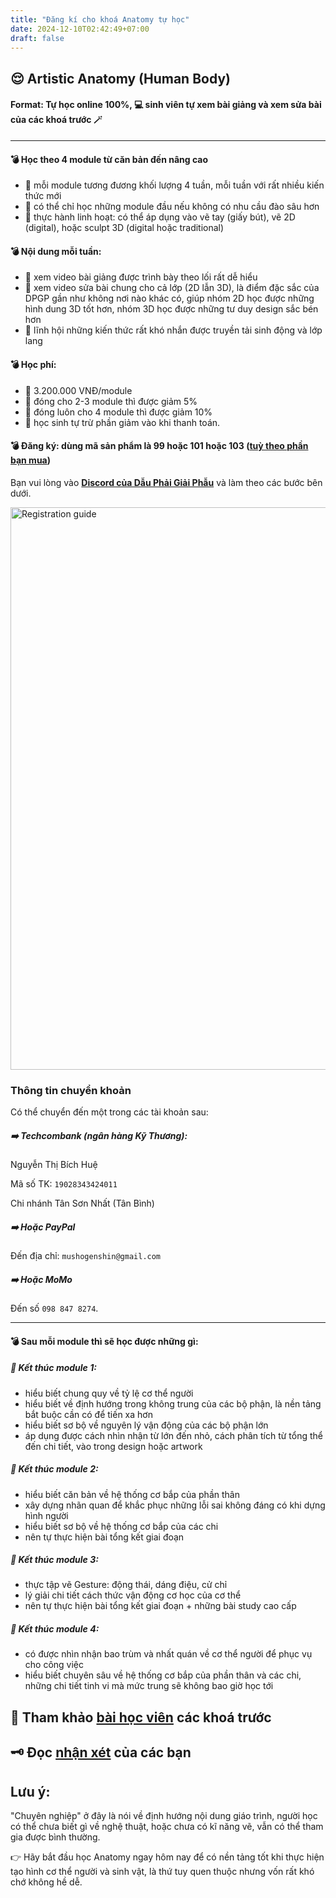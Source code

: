 ```yaml
---
title: "Đăng kí cho khoá Anatomy tự học"
date: 2024-12-10T02:42:49+07:00
draft: false
---
```


## 😌 Artistic Anatomy (Human Body)

#### Format: Tự học online 100%, 💻 sinh viên tự xem bài giảng và xem sửa bài của các khoá trước 🪄

---

#### 💣 Học theo 4 module từ căn bản đến nâng cao

- 📍 mỗi module tương đương khối lượng 4 tuần, mỗi tuần với rất nhiều kiến thức mới
- 📍 có thể chỉ học những module đầu nếu không có nhu cầu đào sâu hơn
- 📍 thực hành linh hoạt: có thể áp dụng vào vẽ tay (giấy bút), vẽ 2D (digital), hoặc sculpt 3D (digital hoặc traditional)

#### 💣 Nội dung mỗi tuần:

- 🔅 xem video bài giảng được trình bày theo lối rất dễ hiểu
- 🔅 xem video sửa bài chung cho cả lớp (2D lẫn 3D), là điểm đặc sắc của DPGP gần như không nơi nào khác có, giúp nhóm 2D học được những hình dung 3D tốt hơn, nhóm 3D học được những tư duy design sắc bén hơn
- 🔅 lĩnh hội những kiến thức rất khó nhắn được truyền tải sinh động và lớp lang

#### 💣 Học phí:

- 📍 3.200.000 VNĐ/module
- 📍 đóng cho 2-3 module thì được giảm 5%
- 📍 đóng luôn cho 4 module thì được giảm 10%
- 📍 học sinh tự trừ phần giảm vào khi thanh toán.

#### 💣 Đăng ký: dùng mã sản phẩm là 99 hoặc 101 hoặc 103 ([tuỳ theo phần bạn mua](https://school.dauphaigiaiphau.wtf/buy))

Bạn vui lòng vào [**Discord của Dẫu Phải Giải Phẫu**](https://discord.gg/XcjvTRkn8T) và làm theo các bước bên dưới.

<img src="https://firebasestorage.googleapis.com/v0/b/dpgp-techart.appspot.com/o/login-instructions%2Fdlus-guide.jpg?alt=media&token=e329c85f-6dfc-4789-9ce6-8aaff23c5a13" alt="Registration guide" width="597" height="900">

### Thông tin chuyển khoản

Có thể chuyển đến một trong các tài khoản sau:

##### ➡️ **Techcombank** (ngân hàng Kỹ Thương):

Nguyễn Thị Bích Huệ

Mã số TK: `19028343424011`

Chi nhánh Tân Sơn Nhất (Tân Bình)

##### ➡️ Hoặc **PayPal**

Đến địa chỉ: `mushogenshin@gmail.com`

##### ➡️ Hoặc **MoMo**

Đến số `098 847 8274`.

---

#### 💣 Sau mỗi module thì sẽ học được những gì:

##### 📍 Kết thúc module 1:

- hiểu biết chung quy về tỷ lệ cơ thể người
- hiểu biết về định hướng trong không trung của các bộ phận, là nền tảng bắt buộc cần có để tiến xa hơn
- hiểu biết sơ bộ về nguyên lý vận động của các bộ phận lớn
- áp dụng được cách nhìn nhận từ lớn đến nhỏ, cách phân tích từ tổng thể đến chi tiết, vào trong design hoặc artwork

##### 📍 Kết thúc module 2:

- hiểu biết căn bản về hệ thống cơ bắp của phần thân
- xây dựng nhãn quan để khắc phục những lỗi sai không đáng có khi dựng hình người
- hiểu biết sơ bộ về hệ thống cơ bắp của các chi
- nên tự thực hiện bài tổng kết giai đoạn

##### 📍 Kết thúc module 3:

- thực tập vẽ Gesture: động thái, dáng điệu, cử chỉ
- lý giải chi tiết cách thức vận động cơ học của cơ thể
- nên tự thực hiện bài tổng kết giai đoạn + những bài study cao cấp

##### 📍 Kết thúc module 4:

- có được nhìn nhận bao trùm và nhất quán về cơ thể người để phục vụ cho công việc
- hiểu biết chuyên sâu về hệ thống cơ bắp của phần thân và các chi, những chi tiết tinh vi mà mức trung sẽ không bao giờ học tới

## 🧬 Tham khảo [bài học viên](https://dauphaigiaiphau.wtf/#portfolio) các khoá trước

## 🗝️ Đọc [nhận xét](https://dauphaigiaiphau.wtf/#testimonial) của các bạn

## Lưu ý:

"Chuyên nghiệp" ở đây là nói về định hướng nội dung giáo trình, người học có thể chưa biết gì về nghệ thuật, hoặc chưa có kĩ năng vẽ, vẫn có thể tham gia được bình thường.

👉 Hãy bắt đầu học Anatomy ngay hôm nay để có nền tảng tốt khi thực hiện tạo hình cơ thể người và sinh vật, là thứ tuy quen thuộc nhưng vốn rất khó chớ không hề dễ.

